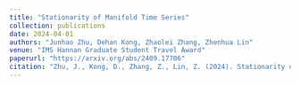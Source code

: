 ```yaml
---
title: "Stationarity of Manifold Time Series"
collection: publications
date: 2024-04-01
authors: "Junhao Zhu, Dehan Kong, Zhaolei Zhang, Zhenhua Lin"
venue: "IMS Hannan Graduate Student Travel Award"
paperurl: "https://arxiv.org/abs/2409.17706"
citation: "Zhu, J., Kong, D., Zhang, Z., Lin, Z. (2024). Stationarity of Manifold Time Series."
---
```

